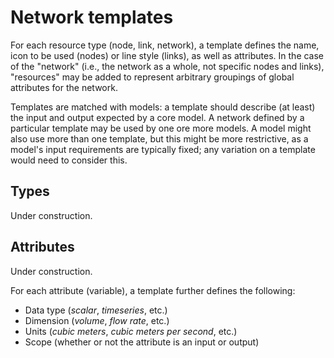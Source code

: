 # Network templates

For each resource type \(node, link, network\), a template defines the name, icon to be used \(nodes\) or line style \(links\), as well as attributes. In the case of the "network" \(i.e., the network as a whole, not specific nodes and links\), "resources" may be added to represent arbitrary groupings of global attributes for the network.

Templates are matched with models: a template should describe \(at least\) the input and output expected by a core model. A network defined by a particular template may be used by one ore more models. A model might also use more than one template, but this might be more restrictive, as a model's input requirements are typically fixed; any variation on a template would need to consider this.

## Types

Under construction.

## Attributes

Under construction.

For each attribute \(variable\), a template further defines the following:

* Data type \(_scalar_, _timeseries_, etc.\)
* Dimension \(_volume_, _flow rate_, etc.\)
* Units \(_cubic meters_, _cubic meters per second_, etc.\)
* Scope \(whether or not the attribute is an input or output\)
